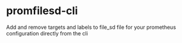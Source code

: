 # promfilesd-cli
Add and remove targets and labels to file_sd file for your prometheus configuration directly from the cli
